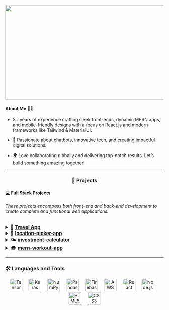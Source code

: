 

<div align="center">
  <img width='600' height="300" src="https://media0.giphy.com/media/v1.Y2lkPTc5MGI3NjExMXl5Z2xiZmUycm9sYXYwMHg5NXdvMGRtYXI2ZWw0NHF1NzB3aTVmbSZlcD12MV9pbnRlcm5hbF9naWZfYnlfaWQmY3Q9Zw/JqmupuTVZYaQX5s094/giphy.webp" />
</div>

<p align='center' >

<h4> About Me 👨‍💻 </h4>

-  3+ years of experience crafting sleek front-ends, dynamic MERN apps, and mobile-friendly designs with a focus on React.js and modern frameworks like Tailwind & MaterialUI.

- 🤖 Passionate about chatbots, innovative tech, and creating impactful digital solutions.

- 🌍 Love collaborating globally and delivering top-notch results. Let’s build something amazing together!

</p>

<hr/>

<h3 align="center">🚀 Projects</h3>

<div align="left">
  <h4>💻 <strong>Full Stack Projects</strong></h4>
  <h6 align="left"> These projects encompass both front-end and back-end development to create complete and functional web applications. </h6>
  <div align="left">
    <ul style="list-style-type: none; padding: 0; font-size: 1.1em;">
      <details>
        <summary>🍕 
          <a href="https://github.com/issaniang5/Application-Livraison-De-Nourriture" target="_blank">
            <strong>Travel App</strong>
          </a>
        </summary>
        <samp>
          A full-stack food delivery app that allows users to order meals online. This project uses React for the front end and Node.js/Express with MongoDB for the back end.
        </samp>
      </details>
      <details>
        <summary>🚗 
          <a href="https://github.com/issaniang5/Location-de-Voitures-MERN" target="_blank">
            <strong>location-picker-app</strong>
          </a>
        </summary>
        <samp>
          A MERN stack application for car rentals, enabling users to book cars online. This project uses React for the front end and Node.js/Express with MongoDB for the back end.
        </samp>
      </details>
      <details>
        <summary>🌤️ 
          <a href="https://github.com/issaniang5/Application-meteo-MERN" target="_blank">
            <strong>investment-calculator</strong>
          </a>
        </summary>
        <samp>
          A full-stack application that provides real-time weather updates based on user location. This project uses React for the front end and Node.js/Express with the OpenWeather API for the back end.
        </samp>
      </details>
      <details>
        <summary>🎓 
          <a href="https://github.com/issaniang5/Application-de-Gestion-des-Etudiants" target="_blank">
            <strong>mern-workout-app</strong>
          </a>
        </summary>
        <samp>
          A full-stack student management application for tracking academic and personal information of students. This project uses React for the front end and Node.js/Express with MongoDB for the back end.
        </samp>
      </details>
    </ul>
  </div>
</div>

<hr />

<h3 align="left">🛠 Languages and Tools</h3>

<div align="center">
  <img src="https://www.vectorlogo.zone/logos/tensorflow/tensorflow-icon.svg" height="40" alt="TensorFlow logo" />
  <img width="12" />
  <img src="https://icon.icepanel.io/Technology/svg/Keras.svg" height="40" alt="Keras logo" />
  <img width="12" />
  <img src="https://cdn.worldvectorlogo.com/logos/numpy-1.svg" height="40" alt="NumPy logo" />
  <img width="12" />
  <img src="https://icon.icepanel.io/Technology/png-shadow-512/Pandas.png" height="40" alt="Pandas logo" />
  <img width="12" />
  <img src="https://cdn.jsdelivr.net/gh/devicons/devicon/icons/firebase/firebase-plain-wordmark.svg" height="40" alt="Firebase logo" />
  <img width="12" />
  <img src="https://cdn.jsdelivr.net/gh/devicons/devicon/icons/amazonwebservices/amazonwebservices-line-wordmark.svg" height="40" alt="AWS logo" />
  <img width="12" />
  <img src="https://cdn.jsdelivr.net/gh/devicons/devicon/icons/react/react-original-wordmark.svg" height="40" alt="React logo" />
  <img width="12" />
  <img src="https://cdn.jsdelivr.net/gh/devicons/devicon/icons/nodejs/nodejs-original-wordmark.svg" height="40" alt="Node.js logo" />
  <img width="12" />
  <img src="https://cdn.jsdelivr.net/gh/devicons/devicon/icons/html5/html5-original-wordmark.svg" height="40" alt="HTML5 logo" />
  <img width="12" />
  <img src="https://cdn.jsdelivr.net/gh/devicons/devicon/icons/css3/css3-original-wordmark.svg" height="40" alt="CSS3 logo" />
</div>
